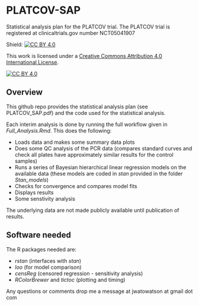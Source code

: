 # PLATCOV-SAP

Statistical analysis plan for the PLATCOV trial.
The PLATCOV trial is registered at clinicaltrials.gov number NCT05041907


Shield: [![CC BY 4.0][cc-by-shield]][cc-by]

This work is licensed under a
[Creative Commons Attribution 4.0 International License][cc-by].

[![CC BY 4.0][cc-by-image]][cc-by]

[cc-by]: http://creativecommons.org/licenses/by/4.0/
[cc-by-image]: https://i.creativecommons.org/l/by/4.0/88x31.png
[cc-by-shield]: https://img.shields.io/badge/License-CC%20BY%204.0-lightgrey.svg



## Overview

This github repo provides the statistical analysis plan (see PLATCOV_SAP.pdf) and the code used for the statistical analysis.

Each interim analysis is done by running the full workflow given in *Full_Analysis.Rmd*. This does the following:

* Loads data and makes some summary data plots
* Does some QC analysis of the PCR data (compares standard curves and check all plates have approximately similar results for the control samples)
* Runs a series of Bayesian hierarchical linear regression models on the available data (these models are coded in *stan* provided in the folder *Stan_models*)
* Checks for convergence and compares model fits
* Displays results
* Some senstivity analysis

The underlying data are not made publicly available until publication of results.



## Software needed

The R packages needed are:

* *rstan* (interfaces with *stan*)
* *loo* (for model comparison)
* *censReg* (censored regression - sensitivity analysis)
* *RColorBrewer* and *tictoc* (plotting and timing)


Any questions or comments drop me a message at jwatowatson at gmail dot com


